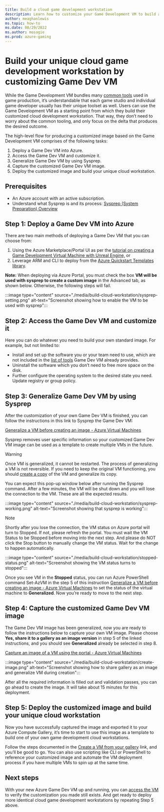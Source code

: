 ```yaml
---
title: Build a cloud game development workstation
description: Learn how to customize your Game Development VM to build a cloud development workstation.
author: meaghanlewis
ms.topic: how-to
ms.date: 08/29/2022
ms.author: mosagie
ms.prod: azure-gaming
---
```


# Build your unique cloud game development workstation by customizing Game Dev VM

While the Game Development VM bundles many [common tools](/gaming/azure/game-dev-virtual-machine/tools-included-azure-game-dev-kit) used in game production, it’s  understandable that each game studio and individual game developer usually has their unique toolset as well. Users can use the Game Development VM as a starting point from which they build their customized cloud development workstation. That way, they don’t need to worry about the common tooling, and only focus on the delta that produces the desired outcome.

The high-level flow for producing a customized image based on the Game Development VM comprises of the following tasks:

1. Deploy a Game Dev VM into Azure.
1. Access the Game Dev VM and customize it.
1. Generalize Game Dev VM by using Sysprep.
1. Capture the customized Game Dev VM image.
1. Deploy the customized image and build your unique cloud workstation.

## Prerequisites

- An Azure account with an active subscription.
- Understand what Sysprep is and its process: [Sysprep (System Preparation) Overview](/windows-hardware/manufacture/desktop/sysprep--system-preparation--overview?view=windows-11)

## Step 1: Deploy a Game Dev VM into Azure

There are two main methods of deploying a Game Dev VM that you can choose from:

1. Using the Azure Marketplace/Portal UI as per the [tutorial on creating a Game Development Virtual Machine with Unreal Engine,](/gaming/azure/game-dev-virtual-machine/create-game-development-vm-for-unreal) or
1. Leverage ARM and CLI to deploy from the [Azure Quickstart Templates library](/gaming/azure/game-dev-virtual-machine/create-game-development-vm-arm-template).

**Note:** When deploying via Azure Portal, you must check the box **VM will be used with sysprep to create a custom image** in the Advanced tab, as shown below. Otherwise, the following steps will fail.

:::image type="content" source="./media/build-cloud-workstation/sysprep-setting.png" alt-text="Screenshot showing how to enable the VM to be used with sysprep":::

## Step 2: Access the Game Dev VM and customize it

Here you can do whatever you need to build your own standard image. For example, but not limited to:

- Install and set up the software you or your team need to use, which are not included in the [list of tools](/gaming/azure/game-dev-virtual-machine/tools-included-azure-game-dev-kit) Game Dev VM already provides.
- Uninstall the software which you don’t need to free more space on the disk.
- Further configure the operating system to the desired state you need. Update registry or group policy.

## Step 3: Generalize Game Dev VM by using Sysprep

After the customization of your own Game Dev VM is finished, you can follow the instructions in this link to Sysprep the Game Dev VM:

[Generalize a VM before creating an image - Azure Virtual Machines ](/azure/virtual-machines/generalize)

Sysprep removes user specific information so your customized Game Dev VM image can be used as a template to create multiple VMs in the future.

> [!WARNING]
> Once VM is generalized, it cannot be restarted. The process of generalizing a VM is not reversible. If you need to keep the original VM functioning, you should [create a copy](/azure/virtual-machines/windows/create-vm-specialized#option-3-copy-an-existing-azure-vm) of the VM and generalize its copy.

You can expect this pop-up window below after running the Sysprep command. After a few minutes, the VM will be shut down and you will lose the connection to the VM. These are all the expected results.

:::image type="content" source="./media/build-cloud-workstation/sysprep-working.png" alt-text="Screenshot showing that sysprep is working":::

> [!NOTE]
> Shortly after you lose the connection, the VM status on Azure portal will turn to Stopped. If not, please refresh the portal. You must wait the VM Status to be Stopped before moving into the next step. And please do NOT click the Stop button to manually change the VM status. Wait for the change to happen automatically.

:::image type="content" source="./media/build-cloud-workstation/stopped-status.png" alt-text="Screenshot showing the VM status turns to stopped":::

Once you see VM in the **Stopped** status, you can run Azure PowerShell command Set-AzVM in the step 5 of this instruction [Generalize a VM before creating an image - Azure Virtual Machines](/azure/virtual-machines/generalize) to set the status of the virtual machine to **Generalized**. Now you’re ready to move to the next step.

## Step 4: Capture the customized Game Dev VM image

The Game Dev VM image has been generalized, now you are ready to follow the instructions below to capture your own VM image. Please choose **Yes, share it to a gallery as an image version** in step 5 of the linked instructions, and you should see **Generalized** already be selected in step 8.

[Capture an image of a VM using the portal - Azure Virtual Machines](/azure/virtual-machines/capture-image-portal)

:::image type="content" source="./media/build-cloud-workstation/create-image.png" alt-text="Screenshot showing how to share gallery as an image and generalize VM during creation":::

After all the required information is filled out and validation passes, you can go ahead to create the image. It will take about 15 minutes for this deployment.

## Step 5: Deploy the customized image and build your unique cloud workstation

Now you have successfully captured the image and exported it to your Azure Compute Gallery, it’s time to start to use this image as a template to build one of your own game development cloud workstations.

Follow the steps documented in the [Create a VM from your gallery](/azure/virtual-machines/vm-generalized-image-version?tabs=portal%2Ccli2) link, and you’ll be good to go. You can also use scripting like CLI or PowerShell to reference your customized image and automate the VM deployment process if you have multiple VMs to spin up at the same time.  

## Next steps

With your new Azure Game Dev VM up and running, you can [access the VM](/gaming/azure/game-dev-virtual-machine/create-game-development-vm-for-unreal) to verify the customization you made still exists. And get ready to deploy more identical cloud game development workstations by repeating Step 5 above.
